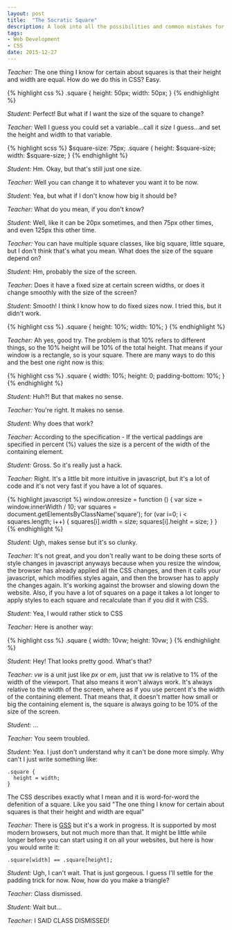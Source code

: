 ```yaml
---
layout: post
title:  "The Socratic Square"
description: A look into all the possibilities and common mistakes for making a square in the browser.
tags:
- Web Development
- CSS
date: 2015-12-27
---
```


*Teacher:* The one thing I know for certain about squares is that their height and width are equal. How do we do this in CSS? Easy.

{% highlight css %}
.square {
  height: 50px;
  width: 50px;
}
{% endhighlight %}

*Student:* Perfect! But what if I want the size of the square to change?

*Teacher:* Well I guess you could set a variable...call it _size_ I guess...and set the height and width to that variable.

{% highlight scss %}
$square-size: 75px;
.square {
  height: $square-size;
  width: $square-size;
}
{% endhighlight %}

*Student:* Hm. Okay, but that's still just one size.

*Teacher:* Well you can change it to whatever you want it to be now.

*Student:* Yea, but what if I don't know how big it should be?

*Teacher:* What do you mean, if you don't know?

*Student:* Well, like it can be 20px sometimes, and then 75px other times, and even 125px this other time.

*Teacher:* You can have multiple square classes, like big square, little square, but I don't think that's what you mean. What does the size of the square depend on?

*Student:* Hm, probably the size of the screen.

*Teacher:* Does it have a fixed size at certain screen widths, or does it change smoothly with the size of the screen?

*Student:* Smooth! I think I know how to do fixed sizes now. I tried this, but it didn't work.

{% highlight css %}
.square {
  height: 10%;
  width: 10%;
}
{% endhighlight %}

*Teacher:* Ah yes, good try. The problem is that 10% refers to different things, so the 10% height will be 10% of the total height. That means if your window is a rectangle, so is your square. There are many ways to do this and the best one right now is this:

{% highlight css %}
.square {
  width: 10%;
  height: 0;
  padding-bottom: 10%;
}
{% endhighlight %}

*Student:* Huh?! But that makes no sense.

*Teacher:* You're right. It makes no sense.

*Student:* Why does that work?

*Teacher:* According to the specification - If the vertical paddings are specified in percent (%) values the size is a percent of the width of the containing element.

*Student:* Gross. So it's really just a hack.

*Teacher:* Right. It's a little bit more intuitive in javascript, but it's a lot of code and it's not very fast if you have a lot of squares.

{% highlight javascript %}
window.onresize = function () {
  var size = window.innerWidth / 10;
  var squares = document.getElementsByClassName('square');
  for (var i=0; i < squares.length; i++) {
    squares[i].width = size;
    squares[i].height = size;
  }
}
{% endhighlight %}

*Student:* Ugh, makes sense but it's so clunky.

*Teacher:* It's not great, and you don't really want to be doing these sorts of style changes in javascript anyways because when you resize the window, the browser has already applied all the CSS changes, and then it calls your javascript, which modifies styles again, and then the browser has to apply the changes again. It's working against the browser and slowing down the website. Also, if you have a lot of squares on a page it takes a lot longer to apply styles to each square and recalculate than if you did it with CSS.

*Student:* Yea, I would rather stick to CSS

*Teacher:* Here is another way:

{% highlight css %}
.square {
  width: 10vw;
  height: 10vw;
}
{% endhighlight %}

*Student:* Hey! That looks pretty good. What's that?

*Teacher:* _vw_ is a unit just like _px_ or _em_, just that _vw_ is relative to 1% of the width of the viewport. That also means it won't always work. It's always relative to the width of the screen, where as if you use percent it's the width of the containing element. That means that, it doesn't matter how small or big the containing element is, the square is always going to be 10% of the size of the screen.

*Student:* ...

*Teacher:* You seem troubled.

*Student:* Yea. I just don't understand why it can't be done more simply. Why can't I just write something like:

```
.square {
  height = width;
}
```

The CSS describes exactly what I mean and it is word-for-word the defenition of a square. Like you said "The one thing I know for certain about squares is that their height and width are equal"

*Teacher:* There is [GSS](https://gridstylesheets.org/) but it's a work in progress. It is supported by most modern browsers, but not much more than that. It might be little while longer before you can start using it on all your websites, but here is how you would write it:

```
.square[width] == .square[height];
```

*Student:* Ugh, I can't wait. That is just gorgeous. I guess I'll settle for the padding trick for now. Now, how do you make a triangle?

*Teacher:* Class dismissed.

*Student:* Wait but...

*Teacher:* I SAID CLASS DISMISSED!